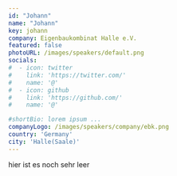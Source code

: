 ```yaml
---
id: "Johann"
name: "Johann"
key: johann
company: Eigenbaukombinat Halle e.V.
featured: false
photoURL: /images/speakers/default.png
socials:
#  - icon: twitter
#    link: 'https://twitter.com/'
#    name: '@'
#  - icon: github
#    link: 'https://github.com/'
#    name: '@'

#shortBio: lorem ipsum ...
companyLogo: /images/speakers/company/ebk.png
country: 'Germany'
city: 'Halle(Saale)'
---
```


hier ist es noch sehr leer
